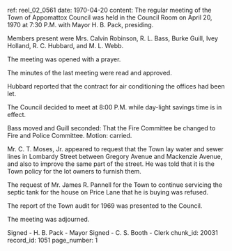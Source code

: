ref: reel_02_0561
date: 1970-04-20
content: The regular meeting of the Town of Appomattox Council was held in the Council Room on April 20, 1970 at 7:30 P.M. with Mayor H. B. Pack, presiding.

Members present were Mrs. Calvin Robinson, R. L. Bass, Burke Guill, Ivey Holland, R. C. Hubbard, and M. L. Webb.

The meeting was opened with a prayer.

The minutes of the last meeting were read and approved.

Hubbard reported that the contract for air conditioning the offices had been let.

The Council decided to meet at 8:00 P.M. while day-light savings time is in effect.

Bass moved and Guill seconded: That the Fire Committee be changed to Fire and Police Committee. Motion: carried.

Mr. C. T. Moses, Jr. appeared to request that the Town lay water and sewer lines in Lombardy Street between Gregory Avenue and Mackenzie Avenue, and also to improve the same part of the street. He was told that it is the Town policy for the lot owners to furnish them.

The request of Mr. James R. Pannell for the Town to continue servicing the septic tank for the house on Price Lane that he is buying was refused.

The report of the Town audit for 1969 was presented to the Council.

The meeting was adjourned.

Signed - H. B. Pack - Mayor
Signed - C. S. Booth - Clerk
chunk_id: 20031
record_id: 1051
page_number: 1

